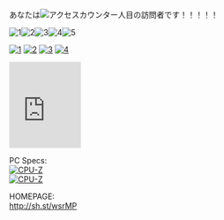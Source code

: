 あなたは![アクセスカウンター](http://www.rays-counter.com/d505_f7_022/6241f4e53c2ce/)人目の訪問者です！！！！！<br>

![1](http://www.rays-counter.com/images/counter_01.gif)![2](http://www.rays-counter.com/images/counter_02.gif)![3](http://www.rays-counter.com/images/counter_03.gif)![4](http://www.rays-counter.com/images/counter_04.gif)![5](http://www.rays-counter.com/images/counter_05.gif) 

[![1](https://dietnavi.com/banner/120-60-3.gif)](https://youtu.be/dQw4w9WgXcQ)
[![2](http://www.gendama.jp/img/invitation_banner23.gif)](https://cutt.ly/0jtlseB)
[![3](http://img.pointi.jp/bn/bn120_60.gif)](https://is.gd/WVZvnI)
[![4](https://www.chobirich.com/img/mypage/introduse/friend_120_60_b.gif)](https://bit.ly/38Nfr89)

<DIV style="font-size:12px;"><IFRAME src="http://link.tenki-yoho.com/img.php?all130,fc2" width=130 height=156 scrolling=NO frameborder=0 marginwidth=0 marginheight=0><A href="http://www.tenki-yoho.com/" target=_blank>天気予報</A></IFRAME><br></DIV>



PC Specs:<br>
[![CPU-Z](https://valid.x86.fr/cache/banner/cgwavn-6.png)](https://valid.x86.fr/cgwavn)<br>
[![CPU-Z](https://valid.x86.fr/cache/banner/2jucci-6.png)](https://valid.x86.fr/2jucci)<br>

HOMEPAGE:<br>
http://sh.st/wsrMP<br>
